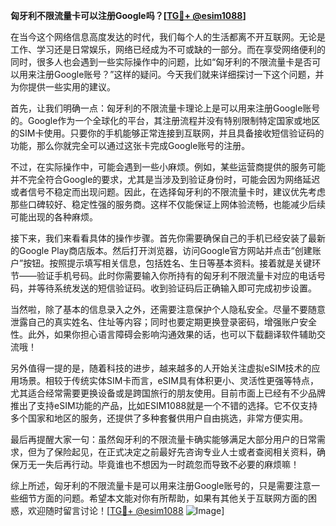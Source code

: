**匈牙利不限流量卡可以注册Google吗？[[TG💪+ @esim1088](https://t.me/s/esim1088)]**

在当今这个网络信息高度发达的时代，我们每个人的生活都离不开互联网。无论是工作、学习还是日常娱乐，网络已经成为不可或缺的一部分。而在享受网络便利的同时，很多人也会遇到一些实际操作中的问题，比如“匈牙利的不限流量卡是否可以用来注册Google账号？”这样的疑问。今天我们就来详细探讨一下这个问题，并为你提供一些实用的建议。

首先，让我们明确一点：匈牙利的不限流量卡理论上是可以用来注册Google账号的。Google作为一个全球化的平台，其注册流程并没有特别限制特定国家或地区的SIM卡使用。只要你的手机能够正常连接到互联网，并且具备接收短信验证码的功能，那么你就完全可以通过这张卡完成Google账号的注册。

不过，在实际操作中，可能会遇到一些小麻烦。例如，某些运营商提供的服务可能并不完全符合Google的要求，尤其是当涉及到验证身份时，可能会因为网络延迟或者信号不稳定而出现问题。因此，在选择匈牙利的不限流量卡时，建议优先考虑那些口碑较好、稳定性强的服务商。这样不仅能保证上网体验流畅，也能减少后续可能出现的各种麻烦。

接下来，我们来看看具体的操作步骤。首先你需要确保自己的手机已经安装了最新的Google Play商店版本。然后打开浏览器，访问Google官方网站并点击“创建账户”按钮。按照提示填写相关信息，包括姓名、生日等基本资料。接着就是关键环节——验证手机号码。此时你需要输入你所持有的匈牙利不限流量卡对应的电话号码，并等待系统发送的短信验证码。收到验证码后正确输入即可完成初步设置。

当然啦，除了基本的信息录入之外，还需要注意保护个人隐私安全。尽量不要随意泄露自己的真实姓名、住址等内容；同时也要定期更换登录密码，增强账户安全性。此外，如果你担心语言障碍会影响沟通效果的话，也可以下载翻译软件辅助交流哦！

另外值得一提的是，随着科技的进步，越来越多的人开始关注虚拟eSIM技术的应用场景。相较于传统实体SIM卡而言，eSIM具有体积更小、灵活性更强等特点，尤其适合经常需要更换设备或是跨国旅行的朋友使用。目前市面上已经有不少品牌推出了支持eSIM功能的产品，比如ESIM1088就是一个不错的选择。它不仅支持多个国家和地区的服务，还提供了多种套餐供用户自由挑选，非常方便实用。

最后再提醒大家一句：虽然匈牙利的不限流量卡确实能够满足大部分用户的日常需求，但为了保险起见，在正式决定之前最好先咨询专业人士或者查阅相关资料，确保万无一失后再行动。毕竟谁也不想因为一时疏忽而导致不必要的麻烦嘛！

综上所述，匈牙利的不限流量卡是可以用来注册Google账号的，只是需要注意一些细节方面的问题。希望本文能对你有所帮助，如果有其他关于互联网方面的困惑，欢迎随时留言讨论！[[TG💪+ @esim1088](https://t.me/s/esim1088) ![Image](https://i.postimg.cc/4NQfJmqS/Snipaste-2025-05-13-00-14-12.png)]